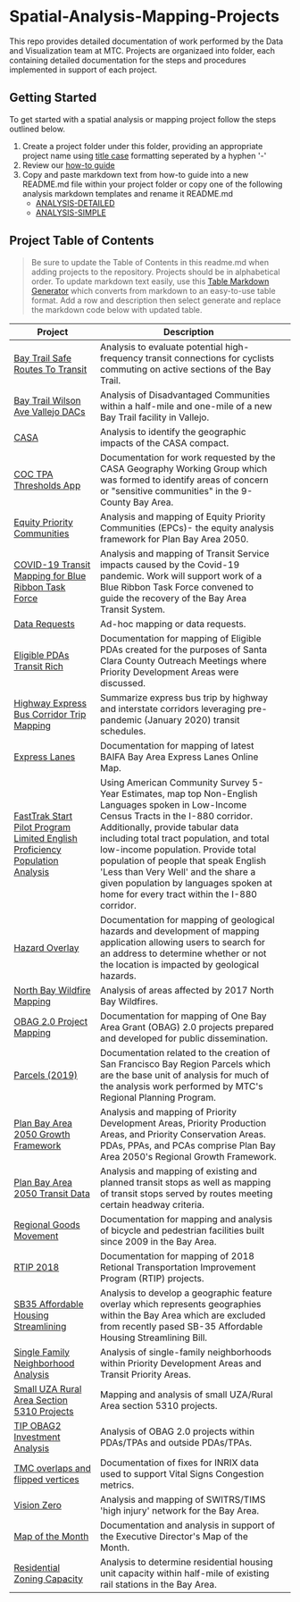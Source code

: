 # Spatial-Analysis-Mapping-Projects
This repo provides detailed documentation of work performed by the Data and Visualization team at MTC.  Projects are organizaed into folder, each containing detailed documentation for the steps and procedures implemented in support of each project.

## Getting Started 
To get started with a spatial analysis or mapping project follow the steps outlined below. 

1. Create a project folder under this folder, providing an appropriate project name using [title case](http://titlecase.com/) formatting seperated by a hyphen '-' 
2. Review our [how-to guide](https://github.com/BayAreaMetro/dv-project-templates) 
3. Copy and paste markdown text from how-to guide into a new README.md file within your project folder or copy one of the following analysis markdown templates and rename it README.md
   - [ANALYSIS-DETAILED](https://github.com/BayAreaMetro/dv-project-templates/blob/master/ANALYSIS-DETAILED.md) 
   - [ANALYSIS-SIMPLE](https://github.com/BayAreaMetro/dv-project-templates/blob/master/ANALYSIS-SIMPLE.md)

## Project Table of Contents

> Be sure to update the Table of Contents in this readme.md when adding projects to the repository. Projects should be in alphabetical order. To update markdown text easily, use this [Table Markdown Generator](https://www.tablesgenerator.com/markdown_tables) which converts from markdown to an easy-to-use table format. Add a row and description then select generate and replace the markdown code below with updated table. 

| **Project**                                                                                                       | **Description**                                                                                                                                                                                                                                                                                                                                                                                                                     |   |
|-------------------------------------------------------------------------------------------------------------------|-------------------------------------------------------------------------------------------------------------------------------------------------------------------------------------------------------------------------------------------------------------------------------------------------------------------------------------------------------------------------------------------------------------------------------------|---|
| [Bay Trail Safe Routes To Transit](Bay-Trail-Safe-Routes-To-Transit)                                              | Analysis to evaluate potential high-frequency transit  connections for cyclists commuting on active sections of the Bay Trail.                                                                                                                                                                                                                                                                                                      |   |
| [Bay Trail Wilson Ave Vallejo DACs](BayTrail-Wilson-Ave-Vallejo-DACs)                                             | Analysis of Disadvantaged Communities within a half-mile and one-mile of a new Bay Trail facility in Vallejo.                                                                                                                                                                                                                                                                                                                       |   |
| [CASA](CASA)                                                                                                      | Analysis to identify the geographic impacts of the CASA compact.                                                                                                                                                                                                                                                                                                                                                                    |   |
| [COC TPA Thresholds App](COC-TPA-Thresholds-App)                                                                  | Documentation for work requested by the CASA Geography Working Group which was formed to identify areas of concern or "sensitive communities" in the 9-County Bay Area.                                                                                                                                                                                                                                                             |   |
| [Equity Priority Communities](Equity-Priority-Communities)                                                                  | Analysis and mapping of Equity Priority Communities (EPCs)- the equity analysis framework for Plan Bay Area 2050.                                                                                                                                                                                                                                                                                                                        |   |
| [COVID-19 Transit Mapping for Blue Ribbon Task Force](Covid-Transit-Mapping)                                      | Analysis and mapping of Transit Service impacts caused by the Covid-19 pandemic. Work will support work of a Blue Ribbon Task Force convened to guide the recovery of the Bay Area Transit System.                                                                                                                                                                                                                                  |   |
| [Data Requests](Data-Requests)                                                                                    | Ad-hoc mapping or data requests.                                                                                                                                                                                                                                                                                                                                                                                                    |   |
| [Eligible PDAs Transit Rich](Eligible-PDAs-Transit-Rich)                                                          | Documentation for mapping of Eligible PDAs created for the purposes of Santa Clara County Outreach Meetings where Priority Development Areas were discussed.                                                                                                                                                                                                                                                                        |   |
| [Highway Express Bus Corridor Trip Mapping](Highway-Express-Bus-Corridor-Trip-Mapping)                            | Summarize express bus trip by highway and interstate corridors leveraging pre-pandemic (January 2020) transit schedules.                                                                                                                                                                                                                                                                                                            |   |
| [Express Lanes](Express-Lanes)                                                                                    | Documentation for mapping of latest BAIFA Bay Area Express Lanes Online Map.                                                                                                                                                                                                                                                                                                                                                        |   |
| [FastTrak Start Pilot Program Limited English Proficiency Population Analysis](FastTrak-Start-Pilot-LEP-Analysis) | Using American Community Survey 5-Year Estimates, map top Non-English Languages spoken in Low-Income Census Tracts in the I-880 corridor. Additionally, provide tabular data including total tract population, and total low-income population. Provide total population of people that speak English 'Less than Very Well' and the share a given population by languages spoken at home for every tract within the I-880 corridor. |   |
| [Hazard Overlay](Hazard-Overlay)                                                                                  | Documentation for mapping of geological hazards and development of mapping application allowing users to search for an address to determine whether or not the location is impacted by geological hazards.                                                                                                                                                                                                                          |   |
| [North Bay Wildfire Mapping](North-Bay-Wildfire-Mapping)                                                          | Analysis of areas affected by 2017 North Bay Wildfires.                                                                                                                                                                                                                                                                                                                                                                             |   |
| [OBAG 2.0 Project Mapping](OBAG-2-Project-Mapping)                                                                | Documentation for mapping of One Bay Area Grant (OBAG) 2.0 projects prepared and developed for public dissemination.                                                                                                                                                                                                                                                                                                                |   |
| [Parcels (2019)](Parcel)                                                                                          | Documentation related to the creation of San Francisco Bay Region Parcels which are the base unit of analysis for much of the analysis work performed by MTC's Regional Planning Program.                                                                                                                                                                                                                                           |   |
| [Plan Bay Area 2050 Growth Framework](Plan-Bay-Area-2050-Growth-Framework)                                        | Analysis and mapping of Priority Development Areas, Priority Production Areas, and Priority Conservation Areas. PDAs, PPAs, and PCAs comprise Plan Bay Area 2050's Regional Growth Framework.                                                                                                                                                                                                                                       |   |
| [Plan Bay Area 2050 Transit Data](Plan-Bay-Area-2050-Transit-Data)                                                | Analysis and mapping of existing and planned transit stops as well as mapping of transit stops served by routes meeting certain headway criteria.                                                                                                                                                                                                                                                                                   |   |
| [Regional Goods Movement](Regional-Goods-Movement)                                                                | Documentation for mapping and analysis of bicycle and pedestrian facilities built since 2009 in the Bay Area.                                                                                                                                                                                                                                                                                                                       |   |
| [RTIP 2018](RTIP-2018)                                                                                            | Documentation for mapping of 2018 Retional Transportation Improvement Program (RTIP) projects.                                                                                                                                                                                                                                                                                                                                      |   |
| [SB35 Affordable Housing Streamlining](SB35-Affordable-Housing-Streamlining)                                      | Analysis to develop a geographic feature overlay which represents geographies within the Bay Area which are excluded from recently pased SB-35 Affordable Housing Streamlining Bill.                                                                                                                                                                                                                                                |   |
| [Single Family Neighborhood Analysis](Single-Family-Neighborhoods-PDA-TPA-Walkable)                               | Analysis of single-family neighborhoods within Priority Development Areas and Transit Priority Areas.                                                                                                                                                                                                                                                                                                                               |   |
| [Small UZA Rural Area Section 5310 Projects](Small-UZA-Rural-Area-Section-5310-Projects)                          | Mapping and analysis of small UZA/Rural Area section 5310 projects.                                                                                                                                                                                                                                                                                                                                                                 |   |
| [TIP OBAG2 Investment Analysis](TIP-OBAG2-Investment-Analysis)                                                    | Analysis of OBAG 2.0 projects within PDAs/TPAs and outside PDAs/TPAs.                                                                                                                                                                                                                                                                                                                                                               |   |
| [TMC overlaps and flipped vertices](TMC-overlaps-and-flipped-vertices)                                            | Documentation of fixes for INRIX data used to support Vital Signs Congestion metrics.                                                                                                                                                                                                                                                                                                                                               |   |
| [Vision Zero](Vision-Zero)                                                                                        | Analysis and mapping of SWITRS/TIMS 'high injury' network for the Bay Area.                                                                                                                                                                                                                                                                                                                                                         |   |
| [Map of the Month](motm)                                                                                          | Documentation and analysis in support of the Executive Director's Map of the Month.                                                                                                                                                                                                                                                                                                                                                 |   |
| [Residential Zoning Capacity](Residential-Zoning-Capacity)                                                        | Analysis to determine residential housing unit capacity within half-mile of existing rail stations in the Bay Area.                                                                                                                                                                                                                                                                                                                 |   |
